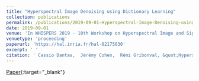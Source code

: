 ```yaml
---
title: "Hyperspectral Image Denoising using Dictionary Learning"
collection: publications
permalink: /publications/2019-09-01-Hyperspectral-Image-Denoising-using-Dictionary-Learning
date: 2019-09-01
venue: 'In WHISPERS 2019 - 10th Workshop on Hyperspectral Image and Signal Processing: Evolution in Remote Sensing'
venuetype: 'proceeding'
paperurl: 'https://hal.inria.fr/hal-02175630'
excerpt: ' '
citation: ' Cassio Dantas,  Jérémy Cohen,  Rémi Gribonval, &quot;Hyperspectral Image Denoising using Dictionary Learning.&quot; In WHISPERS 2019 - 10th Workshop on Hyperspectral Image and Signal Processing: Evolution in Remote Sensing, 2019.'
---
```

[<span><i class="fas fa-fw fa-file-pdf"></i></span> Paper](https://hal.inria.fr/hal-02175630){:target="_blank"} 
